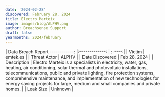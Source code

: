```yaml
---
date: '2024-02-28'
discovered: February 28, 2024
title: Electro Marteix
image: images/blog/ALPHV.png
author: Breachsense Support
draft: false
yearmonths: 2024/february
---
```



| Data Breach Report
------------:     |:-------------:    | :-----:|
| Victim      | emtek.es      | 
| Threat Actor      | ALPHV      | 
| Date Discovered      | Feb 28, 2024      | 
| Description      | Electro Marteix is a specialists in electricity, water, gas, heating, air conditioning, solar thermal and photovoltaic installations, telecommunications, public and private lighting, fire protection systems, comprehensive maintenance, and implementation of new technologies for energy saving projects for large, medium and small companies and private homes.      | 
| Leak Size      | Unknown      | 

